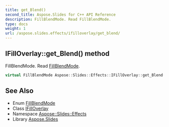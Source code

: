 ```yaml
---
title: get_Blend()
second_title: Aspose.Slides for C++ API Reference
description: FillBlendMode. Read FillBlendMode.
type: docs
weight: 1
url: /aspose.slides.effects/ifilloverlay/get_blend/
---
```

## IFillOverlay::get_Blend() method


FillBlendMode. Read [FillBlendMode](../../../aspose.slides/fillblendmode/).

```cpp
virtual FillBlendMode Aspose::Slides::Effects::IFillOverlay::get_Blend()=0
```

## See Also

* Enum [FillBlendMode](../../../aspose.slides/fillblendmode/)
* Class [IFillOverlay](../)
* Namespace [Aspose::Slides::Effects](../../)
* Library [Aspose.Slides](../../../)